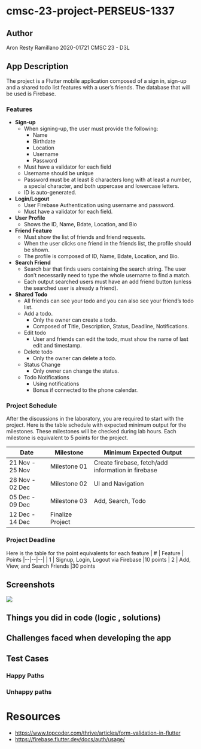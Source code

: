 # cmsc-23-project-PERSEUS-1337
## Author
Aron Resty Ramillano
2020-01721
CMSC 23 - D3L

## App Description
The project is a Flutter mobile application composed of a sign in, sign-up and a shared todo list features with a user’s friends. The database that will be used is Firebase.

### Features
 - **Sign-up**
	 -  When signing-up, the user must provide the following:
		- Name
		- Birthdate
		- Location
		- Username
		- Password
	- Must have a validator for each field
	-   Username should be unique
	-   Password must be at least 8 characters long with at least a number, a special character, and both uppercase and lowercase letters.
	-   ID is auto-generated.
- **Login/Logout**
	- User Firebase Authentication using username and password.
	-   Must have a validator for each field.
-   **User Profile**
	-   Shows the ID, Name, Bdate, Location, and Bio
-   **Friend Feature**
	-   Must show the list of friends and friend requests.
	-   When the user clicks one friend in the friends list, the profile should be shown.
	-   The profile is composed of ID, Name, Bdate, Location, and Bio.
-   **Search Friend**
	-   Search bar that finds users containing the search string. The user don’t necessarily need to type the whole username to find a match.
	-   Each output searched users must have an add friend button (unless the searched user is already a friend).
-   **Shared Todo**
	-   All friends can see your todo and you can also see your friend’s todo list.
	-   Add a todo.
		-   Only the owner can create a todo.
		-   Composed of Title, Description, Status, Deadline, Notifications.
	-   Edit todo
		-   User and friends can edit the todo, must show the name of last edit and timestamp.
	-   Delete todo
		-   Only the owner can delete a todo.
	-   Status Change
		-   Only owner can change the status.
	-   Todo Notifications
		-   Using notifications
		-   Bonus if connected to the phone calendar.

### Project Schedule
After the discussions in the laboratory, you are required to start with the project. Here is the table schedule with expected minimum output for the milestones. These milestones will be checked during lab hours. Each milestone is equivalent to 5 points for the project.

| Date | Milestone | Minimum Expected Output
|--|--|--|
| 21 Nov - 25 Nov | Milestone 01 | Create firebase, fetch/add information in firebase |
| 28 Nov - 02 Dec | Milestone 02 | UI and Navigation |
| 05 Dec - 09 Dec | Milestone 03 | Add, Search, Todo |
| 12 Dec - 14 Dec | Finalize Project

### Project Deadline
Here is the table for the point equivalents for each feature
| # | Feature | Points
|--|--|--|
 | 1 | Signup, Login, Logout via Firebase |10 points
 | 2 | Add, View, and Search Friends |30 points



## Screenshots
<img  src="./images/Screenshot 2022-10-07 165850.png">

## Things you did in code (logic , solutions)

## Challenges faced when developing the app

## Test Cases

### Happy Paths

### Unhappy paths

# Resources
- https://www.topcoder.com/thrive/articles/form-validation-in-flutter
- https://firebase.flutter.dev/docs/auth/usage/